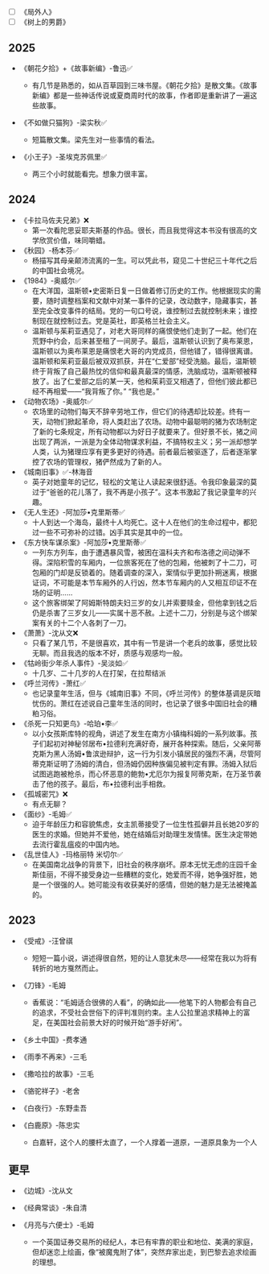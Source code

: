 - [ ] 《局外人》
- [ ] 《树上的男爵》

## 2025

- 《朝花夕拾》+《故事新编》-鲁迅:white_check_mark:
  - 有几节是熟悉的，如从百草园到三味书屋。《朝花夕拾》是散文集。《故事新编》都是一些神话传说或夏商周时代的故事，作者即是重新讲了一遍这些故事。

- 《不如做只猫狗》-梁实秋:white_check_mark:
  - 短篇散文集。梁先生对一些事情的看法。

- 《小王子》-圣埃克苏佩里:white_check_mark:
  - 两三个小时就能看完。想象力很丰富。


## 2024

- 《卡拉马佐夫兄弟》:x:
  - 第一次看陀思妥耶夫斯基的作品。很长，而且我觉得这本书没有很高的文学欣赏价值，味同嚼蜡。
- 《秋园》-杨本芬:white_check_mark:
  - 杨描写其母亲颠沛流离的一生。可以凭此书，窥见二十世纪三十年代之后的中国社会境况。
- 《1984》-奥威尔:white_check_mark:
  - 在大洋国，温斯顿•史密斯日复一日做着修订历史的工作。他根据现实的需要，随时调整档案和文献中对某一事件的记录，改动数字，隐藏事实，甚至完全改变事件的结局。党的一句口号说，谁控制过去就控制未来；谁控制现在就控制过去。党是英社，即英格兰社会主义。
  - 温斯顿与茱莉亚遇见了，对老大哥同样的痛恨使他们走到了一起。他们在荒野中约会，后来甚至租了一间房子。最后，温斯顿认识到了奥布莱恩，温斯顿以为奥布莱恩是痛恨老大哥的内党成员，但他错了，错得很离谱。温斯顿和茱莉亚最后被双双抓获，并在“仁爱部”经受洗脑。最后，温斯顿终于背叛了自己最热忱的信仰和最真最深的情感，洗脑成功，温斯顿被释放了。出了仁爱部之后的某一天，他和茱莉亚又相遇了，但他们彼此都已经不再相爱——“我背叛了你。” “我也是。”
- 《动物农场》-奥威尔:white_check_mark:
  - 农场里的动物们每天不辞辛劳地工作，但它们的待遇却比较差。终有一天，动物们掀起革命，将人类赶出了农场。动物中最聪明的猪为农场制定了新的七条规定，所有动物都以为好日子就要来了。但好景不长，猪之间出现了两派，一派是为全体动物谋求利益，不搞特权主义；另一派却想学人类，认为猪理应享有更多更好的待遇。前者最后被驱逐了，后者逐渐掌控了农场的管理权，猪俨然成为了新的人。
- 《城南旧事》:white_check_mark:-林海音
  - 英子对她童年的记忆，轻松的文笔让人读起来很舒适。令我印象最深的莫过于“爸爸的花儿落了，我不再是小孩子”。这本书激起了我记录童年的兴趣。
- 《无人生还》-阿加莎•克里斯蒂:white_check_mark:
  - 十人到达一个海岛，最终十人均死亡。这十人在他们的生命过程中，都犯过一些不可弥补的过错。凶手其实是其中的一位。
- 《东方快车谋杀案》-阿加莎•克里斯蒂:white_check_mark:
  - 一列东方列车，由于遭遇暴风雪，被困在温科夫齐和布洛德之间动弹不得。深陷积雪的车厢内，一位旅客死在了他的包厢，他被刺了十二刀，可包厢的门却是反锁着的。随着调查的深入，案情似乎更加扑朔迷离，根据证词，不可能是本节车厢外的人行凶，然本节车厢内的人又相互印证不在场的证明……
  - 这个旅客绑架了阿姆斯特朗夫妇三岁的女儿并索要赎金，但他拿到钱之后仍是杀害了三岁女儿——实属十恶不赦。上述十二刀，分别是与这个绑架案有关的十二个人各刺了一刀。
- 《萧萧》-沈从文:x:
  - 只看了某几节，不是很喜欢，其中有一节是讲一个老兵的故事，感觉比较无聊。而且我选的版本不好，质感与观感均一般。
- 《牯岭街少年杀人事件》-吴淡如:white_check_mark:
  - 十几岁、二十几岁的人在打架，在拉帮结派
- 《呼兰河传》-萧红:white_check_mark:
  - 也记录童年生活，但与《城南旧事》不同，《呼兰河传》的整体基调是灰暗忧伤的。萧红在述说自己童年生活的同时，也记录了很多中国旧社会的糟粕习俗。
- 《杀死一只知更鸟》-哈珀•李:white_check_mark:
  - 以小女孩斯库特的视角，讲述了发生在南方小镇梅科姆的一系列故事。孩子们起初对神秘邻居布•拉德利充满好奇，展开各种探索。随后，父亲阿蒂克斯为黑人汤姆•鲁滨逊辩护，这一行为引发小镇居民的强烈不满，尽管阿蒂克斯证明了汤姆的清白，但汤姆仍因种族偏见被判定有罪。汤姆入狱后试图逃跑被枪杀，而心怀恶意的鲍勃•尤厄尔为报复阿蒂克斯，在万圣节袭击了他的孩子。最后，布•拉德利出手相救。
- 《孤城密咒》:x:
  - 有点无聊？
- 《面纱》-毛姆:white_check_mark:
  - 迫于年龄压力和容貌焦虑，女主凯蒂接受了一位生性孤僻并且长她20岁的医生的求婚。但她并不爱他，她在结婚后对助理生发情愫。医生决定带她去流行霍乱瘟疫的中国内地。
- 《乱世佳人》-玛格丽特 米切尔:white_check_mark:
  - 在美国南北战争的背景下，旧社会的秩序崩坏。原本无忧无虑的庄园千金斯佳丽，不得不接受身边一些糟糕的变化，她爱而不得，她争强好胜，她是一个很强的人。她可能没有收获美好的感情，但她的魅力是无法被掩盖的。

## 2023

- 《受戒》-汪曾祺
  - 短短一篇小说，讲述得很自然，短的让人意犹未尽——经常在我以为将有转折的地方戛然而止。
- 《刀锋》-毛姆
  - 香蕉说：“毛姆适合很佛的人看”，的确如此——他笔下的人物都会有自己的追求，不受社会世俗下的评判准则约束。主人公拉里追求精神上的富足，在美国社会前景大好的时候开始“游手好闲”。
- 《乡土中国》-费孝通
- 《雨季不再来》-三毛
- 《撒哈拉的故事》-三毛
- 《骆驼祥子》-老舍

- 《白夜行》-东野圭吾

- 《白鹿原》-陈忠实
  - 白嘉轩，这个人的腰杆太直了，一个人撑着一道原，一道原具象为一个人

## 更早

- 《边城》-沈从文

- 《经典常谈》-朱自清
- 《月亮与六便士》-毛姆
  - 一个英国证券交易所的经纪人，本已有牢靠的职业和地位、美满的家庭，但却迷恋上绘画，像“被魔鬼附了体”，突然弃家出走，到巴黎去追求绘画的理想。